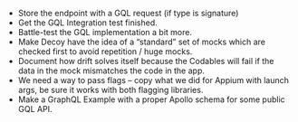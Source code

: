- Store the endpoint with a GQL request (if type is signature)
- Get the GQL Integration test finished.
- Battle-test the GQL implementation a bit more.
- Make Decoy have the idea of a “standard” set of mocks which are checked first to avoid repetition / huge mocks.
- Document how drift solves itself because the Codables will fail if the data in the mock mismatches the code in the app.
- We need a way to pass flags – copy what we did for Appium with launch args, be sure it works with both flagging libraries.
- Make a GraphQL Example with a proper Apollo schema for some public GQL API.
